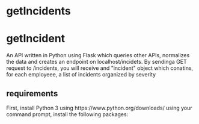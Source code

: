 # getIncidents
<h1>getIncident</h1>
<p>An API written in Python using Flask which queries other APIs, normalizes the data and creates an endpoint on localhost/incidets. By sendinga GET request to /incidents, you will receive and "incident" object which conatins, for each employeee, a list of incidents organized by severity </p>

<h2>requirements</h2>
<p>First, install Python 3 using https://www.python.org/downloads/
using your command prompt, install the following packages: 

</p>

